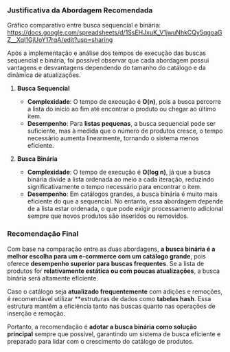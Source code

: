 ### **Justificativa da Abordagem Recomendada**  

Gráfico comparativo entre busca sequencial e binária:
https://docs.google.com/spreadsheets/d/1SsEHJxuK_V1jwuNhkCQy5qgoaGZ__XqI1GjUoY17rqA/edit?usp=sharing

Após a implementação e análise dos tempos de execução das buscas sequencial e binária, foi possível observar que cada abordagem possui vantagens e desvantagens dependendo do tamanho do catálogo e da dinâmica de atualizações.

1. **Busca Sequencial**  
   - **Complexidade**: O tempo de execução é **O(n)**, pois a busca percorre a lista do início ao fim até encontrar o produto ou chegar ao último item.  
   - **Desempenho**: Para **listas pequenas**, a busca sequencial pode ser suficiente, mas à medida que o número de produtos cresce, o tempo necessário aumenta linearmente, tornando o sistema menos eficiente. 

2. **Busca Binária**  
   - **Complexidade**: O tempo de execução é **O(log n)**, já que a busca binária divide a lista ordenada ao meio a cada iteração, reduzindo significativamente o tempo necessário para encontrar o item.  
   - **Desempenho**: Em catálogos grandes, a busca binária é muito mais eficiente do que a sequencial. No entanto, essa abordagem depende de a lista estar ordenada, o que pode exigir processamento adicional sempre que novos produtos são inseridos ou removidos.

### **Recomendação Final**  
Com base na comparação entre as duas abordagens, **a busca binária é a melhor escolha para um e-commerce com um catálogo grande**, pois oferece **desempenho superior para buscas frequentes**. Se a lista de produtos for **relativamente estática ou com poucas atualizações**, a busca binária será altamente eficiente. 

Caso o catálogo seja **atualizado frequentemente** com adições e remoções, é recomendável utilizar **estruturas de dados como **tabelas hash**. Essa estrutura mantêm a eficiência tanto nas buscas quanto nas operações de inserção e remoção.

Portanto, a recomendação é **adotar a busca binária como solução principal** sempre que possível, garantindo um sistema de busca eficiente e preparado para lidar com o crescimento do catálogo de produtos.

